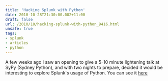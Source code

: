 ```yaml
---
title: 'Hacking Splunk with Python'
date: 2010-10-28T21:30:00.002+11:00
draft: false
url: /2010/10/hacking-splunk-with-python_9416.html
unsafe: true
tags: 
- splunk
- articles
- python
---
```


A few weeks ago I saw an opening to give a 5-10 minute lightening talk at SyPy (Sydney Python), and with two nights to prepare, decided it would be interesting to explore Splunk's usage of Python. You can see it [here](https://docs.google.com/presentation/d/e/2PACX-1vSq1iMh_pr5xgHTpzwdYWRD9qOjFT4WPQxgmiteLwQvo2SpR3DwYDVR6afsmi08HIb196v31eXYIlHZ/embed?start=false&loop=false&delayms=3000)